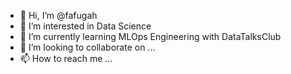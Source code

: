 - 👋 Hi, I’m @fafugah
- 👀 I’m interested in Data Science
- 🌱 I’m currently learning MLOps Engineering with DataTalksClub
- 💞️ I’m looking to collaborate on ...
- 📫 How to reach me ...

<!---
fafugah/fafugah is a ✨ special ✨ repository because its `README.md` (this file) appears on your GitHub profile.
You can click the Preview link to take a look at your changes.
--->
